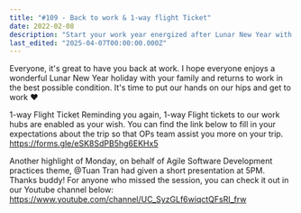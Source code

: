 ```yaml
---
title: "#109 - Back to work & 1-way flight Ticket"
date: 2022-02-08
description: "Start your work year energized after Lunar New Year with one-way flight tickets and catch Agile Software Development insights from Tuan Tran's presentation online."
last_edited: "2025-04-07T00:00:00.000Z"
---
```


Everyone, it's great to have you back at work. I hope everyone enjoys a wonderful Lunar New Year holiday with your family and returns to work in the best possible condition. It's time to put our hands on our hips and get to work ❤️

1-way Flight Ticket
Reminding you again, 1-way Flight tickets to our work hubs are enabled as your wish. You can find the link below to fill in your expectations about the trip so that OPs team assist you more on your trip.
<https://forms.gle/eSK8SdPB5hg6EKHx5>

Another highlight of Monday, on behalf of Agile Software Development practices theme, @Tuan Tran had given a short presentation at 5PM. Thanks buddy!
For anyone who missed the session, you can check it out in our Youtube channel below:
<https://www.youtube.com/channel/UC_SyzGLf6wiqctQFsRI_frw>
